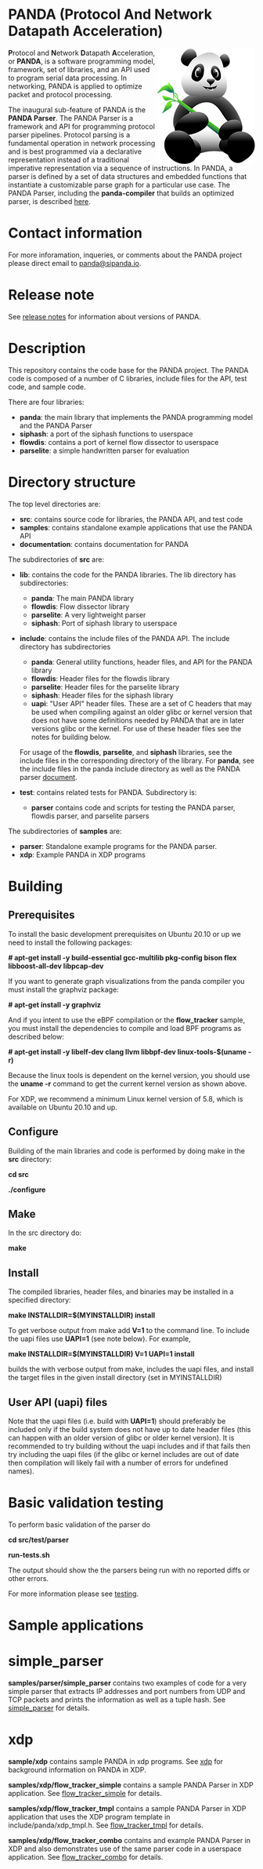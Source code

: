 PANDA (Protocol And Network Datapath Acceleration)
==================================================

<img src="documentation/images/Hop.png" alt="Hop the Panda Logo" align="right"/>

**P**rotocol and **N**etwork **D**atapath **A**cceleration, or **PANDA**, is a
software programming model, framework, set of libraries, and an API used
to program serial data processing. In networking, PANDA is applied to
optimize packet and protocol processing.

The inaugural sub-feature of PANDA is the **PANDA Parser**. The PANDA Parser
is a framework and API for programming protocol parser pipelines. Protocol
parsing is a fundamental operation in network processing and is best programmed
via a declarative representation instead of a traditional imperative
representation via a sequence of instructions. In PANDA, a parser is defined
by a set of data structures and embedded functions that instantiate a
customizable parse graph for a particular use case. The PANDA Parser,
including the **panda-compiler** that builds an optimized parser, is described
[here](documentation/parser.md).

# Contact information

For more inforamation, inqueries, or comments about the PANDA project please
direct email to panda@sipanda.io.

# Release note

See [release notes](documentation/release_notes.md) for information about versions of PANDA.

# Description

This repository contains the code base for the PANDA project. The PANDA code
is composed of a number of C libraries, include files for the API, test code,
and sample code.

There are four libraries:

* **panda**: the main library that implements the PANDA programming model
	 and the PANDA Parser
* **siphash**: a port of the siphash functions to userspace
* **flowdis**: contains a port of kernel flow dissector to userspace
* **parselite**: a simple handwritten parser for evaluation

# Directory structure

The top level directories are:

* **src**: contains source code for libraries, the PANDA API, and test code
* **samples**: contains standalone example applications that use the PANDA API
* **documentation**: contains documentation for PANDA

The subdirectories of **src** are:

* **lib**: contains the code for the PANDA libraries. The lib directory has
subdirectories:
	* **panda**: The main PANDA library
	* **flowdis**: Flow dissector library
	* **parselite**: A very lightweight parser
	* **siphash**: Port of siphash library to userspace

* **include**: contains the include files of the PANDA API. The include
directory has subdirectories
	* **panda**: General utility functions, header files, and API for the
	  PANDA library
	* **flowdis**: Header files for the flowdis library
	* **parselite**: Header files for the parselite library
	* **siphash**: Header files for the siphash library
	* **uapi**: "User API" header files. These are a set of C headers that
	  may be used when compiling against an older glibc or kernel version
	  that does not have some definitions needed by PANDA that are in later
	  versions glibc or the kernel. For use of these header files see the
	  notes for building below.

	For usage of the **flowdis**, **parselite**, and **siphash** libraries,
	see the include files in the corresponding directory of the library.
	For **panda**, see the include files in the panda include directory as
	well as the PANDA parser [document](documentation/parser.md).

* **test**: contains related tests for PANDA. Subdirectory is:
	* **parser** contains code and scripts for testing the PANDA
	  parser, flowdis parser, and parselite parsers

The subdirectories of **samples** are:

* **parser**: Standalone example programs for the PANDA parser.
* **xdp**: Example PANDA in XDP programs

# Building

## Prerequisites

To install the basic development prerequisites on Ubuntu 20.10 or up we need to install the following packages:

**# apt-get install -y build-essential gcc-multilib pkg-config bison flex libboost-all-dev libpcap-dev**

If you want to generate graph visualizations from the panda compiler you must install the graphviz package:

**# apt-get install -y graphviz**

And if you intent to use the eBPF compilation or the **flow_tracker** sample, you must install the dependencies to compile and load BPF programs as described below:

**# apt-get install -y libelf-dev clang llvm libbpf-dev linux-tools-$(uname -r)**

Because the linux tools is dependent on the kernel version, you should use the **uname -r** command to get the current kernel version as shown above.

For XDP, we recommend a minimum Linux kernel version of 5.8, which is available on Ubuntu 20.10 and up.

## Configure

Building of the main libraries and code is performed by doing make in the
**src** directory:

**cd src**

**./configure**

## Make

In the src directory do:

**make**

## Install

The compiled libraries, header files, and binaries may be installed in a
specified directory:

**make INSTALLDIR=$(MYINSTALLDIR) install**

To get verbose output from make add **V=1** to the command line. To include the
uapi files use **UAPI=1** (see note below). For example,

**make INSTALLDIR=$(MYINSTALLDIR) V=1 UAPI=1 install**

builds the with verbose output from make, includes the uapi files, and
install the target files in the given install directory (set in
MYINSTALLDIR)

## User API (uapi) files

Note that the uapi files (i.e. build with **UAPI=1**) should preferably be
included only if the build system does not have up to date header files (this
can happen with an older version of glibc or older kernel version). It is
recommended to try building without the uapi includes and if that fails then
try including the uapi files (if the glibc or kernel includes are out of date
then compilation will likely fail with a number of errors for undefined names).

# Basic validation testing

To perform basic validation of the parser do

**cd src/test/parser**

**run-tests.sh**

The output should show the the parsers being run with no reported diffs or
other errors.

For more information please see [testing](documentation/test-parser.md).

# Sample applications

# simple_parser

**samples/parser/simple_parser** contains two examples of code for a very
simple parser that extracts IP addresses and port numbers from UDP and TCP
packets and prints the information as well as a tuple hash.
See [simple_parser](samples/parser/simple_parser/README.md) for details.

# xdp

**sample/xdp** contains sample PANDA in xdp programs. See
[xdp](documentation/xdp.md) for background information on PANDA in XDP.

**samples/xdp/flow_tracker_simple** contains a sample PANDA Parser in XDP
application. See [flow_tracker_simple](samples/xdp/flow_tracker_simple/README.md)
for details.

**samples/xdp/flow_tracker_tmpl** contains a sample PANDA Parser in XDP
application that uses the XDP program template in include/panda/xdp_tmpl.h.
See [flow_tracker_tmpl](samples/xdp/flow_tracker_tmpl/README.md) for details.

**samples/xdp/flow_tracker_combo** contains and example PANDA Parser in XDP and also demonstrates use of the same parser code in a userspace application. See
[flow_tracker_combo](samples/xdp/flow_tracker_combo/README.md) for details.
